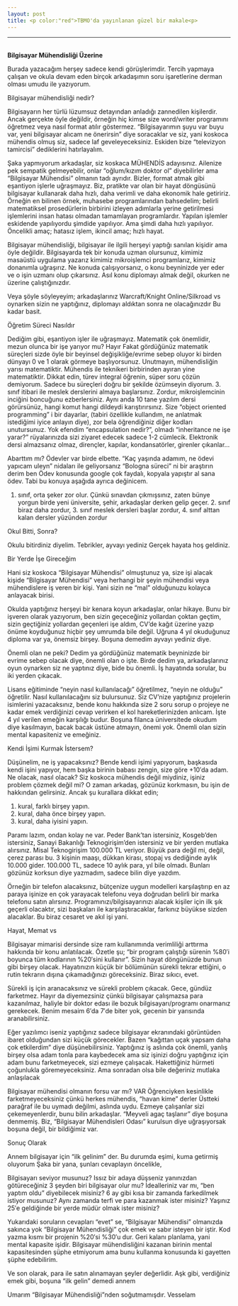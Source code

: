 ```yaml
---
layout: post
title: <p color:"red">TBMO'da yayınlanan güzel bir makale<p>
---
```

<hr />
<br />
<b>Bilgisayar Mühendisliği Üzerine</b>

Burada yazacağım herşey sadece kendi görüşlerimdir. Tercih yapmaya çalışan ve okula devam eden birçok arkadaşımın soru işaretlerine derman olması umudu ile yazıyorum.
 
Bilgisayar mühendisliği nedir? 
 
Bilgisayarın her türlü lüzumsuz detayından anladığı zannedilen kişilerdir. Ancak gerçekte öyle değildir, örneğin hiç kimse size word/writer programını öğretmez veya nasıl format atılır göstermez. “Bilgisayarımın şuyu var buyu var, yeni bilgisayar alıcam ne önerirsin” diye soracaklar ve siz, yani koskoca mühendis olmuş siz, sadece laf geveleyeceksiniz. Eskiden bize “televizyon tamircisi” dediklerini hatırlayalım.
 
Şaka yapmıyorum arkadaşlar, siz koskaca MÜHENDİS adayısınız. Ailenize pek sempatik gelmeyebilir, onlar “oğlum/kızım doktor ol” diyebilirler ama “Bilgisayar Mühendisi” olmanın tadı ayrıdır. Bizler, format atmak gibi eşantiyon işlerle uğraşmayız. Biz, pratikte var olan bir hayat döngüsünü bilgisayar kullanarak daha hızlı, daha verimli ve daha ekonomik hale getiririz. Örneğin en bilinen örnek, muhasebe programlarından bahsedelim; belirli matematiksel prosedürlerin birbirini izleyen adımlarla yerine getirilmesi işlemlerini insan hatası olmadan tamamlayan programlardır. Yapılan işlemler eskidende yapılıyordu şimdide yapılıyor. Ama şimdi daha hızlı yapılıyor. Öncelikli amaç; hatasız işlem, ikincil amaç; hızlı hayat.
 
Bilgisayar mühendisliği, bilgisayar ile ilgili herşeyi yaptığı sanılan kişidir ama öyle değildir. Bilgisayarda tek bir konuda uzman olursunuz, kimimiz masaüstü uygulama yazarız kimimiz mikroişlemci programlarız, kimimiz donanımla uğraşırız. Ne konuda çalışıyorsanız, o konu beyninizde yer eder ve o işin uzmanı olup çıkarsınız. Asıl konu diplomayı almak değil, okurken ne üzerine çalıştığınızdır.
 
Veya şöyle söyleyeyim; arkadaşlarınız Warcraft/Knight Online/Silkroad vs oynarken sizin ne yaptığınız, diplomayı aldıktan sonra ne olacağınızdır Bu kadar basit.
 
Öğretim Süreci Nasıldır
 
Dediğim gibi, eşantiyon işler ile uğraşmayız. Matematik çok önemlidir, mezun olunca bir işe yarıyor mu? Hayır Fakat gördüğünüz matematik süreçleri sizde öyle bir beyinsel değişikliğe/evrime sebep oluyor ki birden dünyayı 0 ve 1 olarak görmeye başlıyorsunuz. Unutmayın, mühendisliğin yarısı matematiktir. Mühendis ile teknikeri birbirinden ayıran yine matematiktir. Dikkat edin, türev integral öğrenin, süper soru çözün demiyorum. Sadece bu süreçleri doğru bir şekilde özümseyin diyorum.
3. sınıf itibari ile meslek derslerini almaya başlarsınız. Zordur, mikroişlemcinin inciğini boncuğunu ezberlersiniz. Aynı anda 10 tane yazılım dersi görürsünüz, hangi komut hangi dildeydi karıştırırsınız. Size “object oriented programming” i bir dayarlar, (tabiri özellikle kullandım, ne anlatmak istediğimi iyice anlayın diye), zor bela öğrendiğiniz diğer kodları unutursunuz. Yok efendim “encapsulation nedir?”, olmadı “inheritance ne işe yarar?” rüyalarınızda sizi ziyaret edecek sadece 1-2 cümlecik. Elektronik dersi almazsanız olmaz, dirençler, kapılar, kondansatörler, girenler çıkanlar…
 
Abarttım mı? Ödevler var birde elbette. “Kaç yaşında adamım, ne ödevi yapıcam uleyn” nidaları ile geliyorsanız “Bologna süreci” ni bir araştırın derim ben Ödev konusunda google çok faydalı, kopyala yapıştır al sana ödev. Tabi bu konuya aşağıda ayrıca değinicem.
 
1. sınıf, orta şeker zor olur. Çünkü sınavdan çıkmışsınız, zaten bünye yorgun birde yeni üniversite, şehir, arkadaşlar derken gelip geçer. 2. sınıf biraz daha zordur, 3. sınıf meslek dersleri başlar zordur, 4. sınıf alttan kalan dersler yüzünden zordur
 
Okul Bitti, Sonra?
 
Okulu bitirdiniz diyelim. Tebrikler, ayvayı yediniz Gerçek hayata hoş geldiniz.
 
Bir Yerde İşe Gireceğim
 
Hani siz koskoca “Bilgisayar Mühendisi” olmuştunuz ya, size işi alacak kişide “Bilgisayar Mühendisi” veya herhangi bir şeyin mühendisi veya mühendislere iş veren bir kişi. Yani sizin ne “mal” olduğunuzu kolayca anlayacak birisi.
 
Okulda yaptığınız herşeyi bir kenara koyun arkadaşlar, onlar hikaye. Bunu bir işveren olarak yazıyorum, ben sizin geçeceğiniz yollardan çoktan geçtim, sizin geçtiğiniz yollardan geçenleri işe aldım, CV’de kağıt üzerine yazıp önüme koyduğunuz hiçbir şey umrumda bile değil. Uğruna 4 yıl okuduğunuz diploma var ya, önemsiz birşey. Boşuna demedim ayvayı yediniz diye.
 
Önemli olan ne peki? Dedim ya gördüğünüz matematik beyninizde bir evrime sebep olacak diye, önemli olan o işte. Birde dedim ya, arkadaşlarınız oyun oynarken siz ne yaptınız diye, bide bu önemli. İş hayatında sorular, bu iki yerden çıkacak.
 
Lisans eğitiminde “neyin nasıl kullanılacağı” öğretilmez, “neyin ne olduğu” öğretilir. Nasıl kullanılacağını siz bulursunuz. Siz CV’nize yaptığınız projelerin isimlerini yazacaksınız, bende konu hakkında size 2 soru sorup o projeye ne kadar emek verdiğinizi cevap verirken el kol hareketlerinizden anlıcam. İşte 4 yıl verilen emeğin karşılığı budur. Boşuna filanca üniversitede okudum diye kasılmayın, bacak bacak üstüne atmayın, önemi yok. Önemli olan sizin mental kapasiteniz ve emeğiniz.
 
Kendi İşimi Kurmak İstersem?
 
Düşünelim, ne iş yapacaksınız? Bende kendi işimi yapıyorum, başkasıda kendi işini yapıyor, hem başka birinin babası zengin, size göre +10′da adam. Ne olacak, nasıl olacak? Siz koskoca mühendis değil miydiniz, işiniz problem çözmek değil mi? O zaman arkadaş, gözünüz korkmasın, bu işin de hakkından gelirsiniz. Ancak şu kurallara dikkat edin;
 
 
1. kural, farklı birşey yapın.
2. kural, daha önce birşey yapın.
3. kural, daha iyisini yapın.
 
Paramı lazım, ondan kolay ne var. Peder Bank’tan istersiniz, Kosgeb’den istersiniz, Sanayi Bakanlığı Teknogirişim’den istersiniz ve bir yerden mutlaka alırsınız. Misal Teknogirişim 100.000 TL veriyor. Büyük para değil mi, değil, çerez parası bu. 3 kişinin maaşı, dükkan kirası, stopaj vs dediğinde aylık 10.000 gider. 100.000 TL, sadece 10 aylık para, yıl bile olmadı. Bunları gözünüz korksun diye yazmadım, sadece bilin diye yazdım.
 
Örneğin bir telefon alacaksınız, bütçenize uygun modelleri karşılaştırıp en az paraya işinize en çok yarayacak telefonu veya doğrudan belirli bir marka telefonu satın alırsınız.  Programınızı/bilgisayarınızı alacak kişiler için ilk şık geçerli olacaktır, sizi başkaları ile karşılaştıracaklar, farkınız büyükse sizden alacaklar. Bu biraz cesaret ve akıl işi yani.
 
Hayat, Memat vs
 
Bilgisayar mimarisi dersinde size ram kullanımında verimliliği arttırma hakkında bir konu anlatılacak. Özetle şu; “bir program çalıştığı sürenin %80′i boyunca tüm kodlarının %20′sini kullanır”. Sizin hayat döngünüzde bunun gibi birşey olacak. Hayatınızın küçük bir bölümünün sürekli tekrar ettiğini, o rutin tekrarın dışına çıkamadığınızı göreceksiniz. Biraz sıkıcı, evet.
 
Sürekli iş için aranacaksınız ve sürekli problem çıkacak. Gece, gündüz farketmez. Hayır da diyemezsiniz çünkü bilgisayar çalışmazsa para kazanılmaz, haliyle bir doktor edası ile bozuk bilgisayarı/programı onarmanız gerekecek. Benim mesaim 6′da 7′de biter yok, gecenin bir yarısında aranabilirsiniz.
 
Eğer yazılımcı iseniz yaptığınız sadece bilgisayar ekranındaki görüntüden ibaret olduğundan sizi küçük görecekler. Bazen “kağıttan uçak yapsam daha çok etkilerdim” diye düşünebilirsiniz. Yaptığınız iş aslında çok önemli, yanlış birşey olsa adam tonla para kaybedecek ama siz işinizi doğru yaptığınız için adam bunu farketmeyecek, sizi ezmeye çalışacak. Hakettiğiniz hürmeti çoğunlukla göremeyeceksiniz. Ama sonradan olsa bile değeriniz mutlaka anlaşılacak
 
Bilgisayar mühendisi olmanın forsu var mı? VAR   Öğrenciyken kesinlikle farketmeyeceksiniz çünkü herkes mühendis, “havan kime” derler Üstteki parağraf ile bu uymadı değilmi, aslında uydu. Ezmeye çalışanlar sizi çekemeyenlerdir, bunu bilin arkadaşlar. “Meyveli agaç taşlanır” diye boşuna denmemiş. Biz, “Bilgisayar Mühendisleri Odası” kurulsun diye uğraşıyorsak boşuna değil, bir bildiğimiz var.
 
Sonuç Olarak
 
Annem bilgisayar için “ilk gelinim” der. Bu durumda eşimi, kuma getirmiş oluyorum Şaka bir yana, şunları cevaplayın öncelikle,
 
 
Bilgisayarı seviyor musunuz?
Issız bir adaya düşseniz yanınızdan götüreceğiniz 3 şeyden biri bilgisayar olur mu?
İdealleriniz var mı, “ben yaptım oldu” diyebilecek misiniz?
6 ay gibi kısa bir zamanda farkedilmek istiyor musunuz? Aynı zamanda terfi ve para kazanmak ister misiniz?
Yaşınız 25′e geldiğinde bir yerde müdür olmak ister misiniz?
 
Yukarıdaki soruların cevapları “evet” se, “Bilgisayar Mühendisi” olmanızda sakınca yok
“Bilgisayar Mühendisliği” çok emek ve sabır isteyen bir iştir. Kod yazma kısmı bir projenin %20′si %30′u dur. Geri kalanı planlama, yani mental kapasite işidir. Bilgisayar mühendisliğini kazanan birinin mental kapasitesinden şüphe etmiyorum ama bunu kullanma konusunda ki gayetten şüphe edebilirim.
 
Ve son olarak, para ile satın alınamayan şeyler değerlidir. Aşk gibi, verdiğiniz emek gibi, boşuna “ilk gelin” demedi annem
 
Umarım “Bilgisayar Mühendisliği”nden soğutmamışdır. Vesselam
